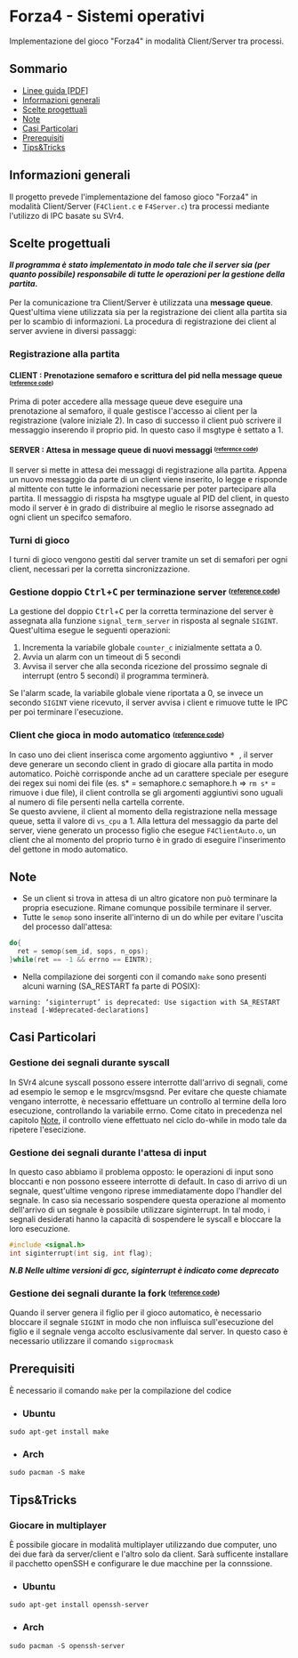 <!---VISIT MY REPO: https://github.com/Phil-Peret/ElaboratoSO-->
<!---VISIT MY REPO: https://github.com/Phil-Peret/ElaboratoSO-->
<!---VISIT MY REPO: https://github.com/Phil-Peret/ElaboratoSO-->
<!---VISIT MY REPO: https://github.com/Phil-Peret/ElaboratoSO-->
<!---VISIT MY REPO: https://github.com/Phil-Peret/ElaboratoSO-->

# Forza4 - Sistemi operativi
Implementazione del gioco "Forza4" in modalità Client/Server tra processi.

## Sommario
* [Linee guida [PDF]](Doc/2022-23ElaboratoSystemCall.pdf)
* [Informazioni generali](#informazioni-generali)
* [Scelte progettuali](#scelte-progettuali)
* [Note](#note)
* [Casi Particolari](#casi-particolari)
* [Prerequisiti](#prerequisiti)
* [Tips&Tricks](#tips&triks)

## Informazioni generali
Il progetto prevede l'implementazione del famoso gioco "Forza4" in modalità Client/Server (```F4Client.c``` e ```F4Server.c```) tra processi mediante l'utilizzo di IPC basate su SVr4.

## Scelte progettuali
***Il programma è stato implementato in modo tale che il server sia (per quanto possibile) responsabile di tutte le operazioni per la gestione della partita.***<br><br>
Per la comunicazione tra Client/Server è utilizzata una **message queue**. Quest'ultima viene utilizzata sia per la registrazione dei client alla partita sia per lo scambio di informazioni. La procedura di registrazione dei client al server avviene in diversi passaggi:
### Registrazione alla partita
#### CLIENT : Prenotazione semaforo e scrittura del pid nella message queue <sup><sub>([reference code](https://github.com/Phil-Peret/ElaboratoSO/blob/282d0486d7d26ec9cc370c797a327a997c0bfb91/F4Client.c#L228-L245))</sub></sup>
Prima di poter accedere alla message queue deve eseguire una prenotazione al semaforo, il quale gestisce l'accesso ai client per la registrazione (valore iniziale 2). In caso di successo il client può scrivere il messaggio inserendo il proprio pid. In questo caso il msgtype è settato a 1. 
#### SERVER : Attesa in message queue di nuovi messaggi <sup><sub>([reference code](https://github.com/Phil-Peret/ElaboratoSO/blob/282d0486d7d26ec9cc370c797a327a997c0bfb91/F4Server.c#L272-L301))</sub></sup>
Il server si mette in attesa dei messaggi di registrazione alla partita. Appena un nuovo messaggio da parte di un client viene inserito, lo legge e risponde al mittente con tutte le informazioni necessarie per poter partecipare alla partita. Il messaggio di rispsta ha msgtype uguale al PID del client, in questo modo il server è in grado di distribuire al meglio le risorse assegnado ad ogni client un specifco semaforo.
### Turni di gioco
I turni di gioco vengono gestiti dal server tramite un set di semafori per ogni client, necessari per la corretta sincronizzazione.

### Gestione doppio <kbd>Ctrl</kbd>+<kbd>C</kbd> per terminazione server <sup><sub>([reference code](https://github.com/Phil-Peret/ElaboratoSO/blob/282d0486d7d26ec9cc370c797a327a997c0bfb91/F4Server.c#L141-L185))</sub></sup>
La gestione del doppio <kbd>Ctrl</kbd>+<kbd>C</kbd> per la corretta terminazione del server è assegnata alla funzione ```signal_term_server``` in risposta al segnale ```SIGINT```. Quest'ultima esegue le seguenti operazioni:
1. Incrementa la variabile globale ```counter_c``` inizialmente settata a 0.  
2. Avvia un alarm con un timeout di 5 secondi 
3. Avvisa il server che alla seconda ricezione del prossimo segnale di interrupt (entro 5 secondi) il programma terminerà. 

Se l'alarm scade, la variabile globale viene riportata a 0, se invece un secondo ```SIGINT``` viene ricevuto, il server avvisa i client e rimuove tutte le IPC per poi terminare l'esecuzione.

### Client che gioca in modo automatico <sup><sub>([reference code](https://github.com/Phil-Peret/ElaboratoSO/blob/282d0486d7d26ec9cc370c797a327a997c0bfb91/F4Server.c#L278-L288))</sub></sup>
In caso uno dei client inserisca come argomento aggiuntivo <kbd> * </kbd>, il server deve generare un secondo client in grado di giocare alla partita in modo automatico. Poichè corrisponde anche ad un carattere speciale per esegure dei regex sui nomi dei file (es. s* = semaphore.c  semaphore.h => ```rm s*``` = rimuove i due file), il client controlla se gli argomenti aggiuntivi sono uguali al numero di file persenti nella cartella corrente. <br>
Se questo avviene, il client al momento della registrazione nella message queue, setta il valore di ```vs_cpu``` a 1. Alla lettura del messaggio da parte del server, viene generato un processo figlio che esegue  ```F4ClientAuto.o```, un client che al momento del proprio turno è in grado di eseguire l'inserimento del gettone in modo automatico.

## Note
* Se un client si trova in attesa di un altro gicatore non può terminare la propria esecuzione. Rimane comunque possibile terminare il server. 
* Tutte le ```semop``` sono inserite all'interno di un do while per evitare l'uscita del processo dall'attesa:
```c
do{
  ret = semop(sem_id, sops, n_ops);
}while(ret == -1 && errno == EINTR);
```
* Nella compilazione dei sorgenti con il comando ```make``` sono presenti alcuni warning (SA_RESTART fa parte di POSIX):
```
warning: ‘siginterrupt’ is deprecated: Use sigaction with SA_RESTART instead [-Wdeprecated-declarations]
```
## Casi Particolari
### Gestione dei segnali durante syscall
In SVr4 alcune syscall possono essere interrotte dall'arrivo di segnali, come ad esempio le semop e le msgrcv/msgsnd. Per evitare che queste chiamate vengano interrotte, è necessario effettuare un controllo al termine della loro esecuzione, controllando la variabile errno.
Come citato in precedenza nel capitolo [Note](#note), il controllo viene effettuato nel ciclo do-while in modo tale da ripetere l'esecizione.

### Gestione dei segnali durante l'attesa di input
In questo caso abbiamo il problema opposto: le operazioni di input sono bloccanti e non possono esseere interrotte di default. In caso di arrivo di un segnale, quest'ultime vengono riprese immediatamente dopo l'handler del segnale. In caso sia necessario sospendere questa operazione al momento dell'arrivo di un segnale è possibile utilizzare siginterrupt. In tal modo, i segnali desiderati hanno la capacità di sospendere le syscall e bloccare la loro esecuzione.
```c
#include <signal.h>
int siginterrupt(int sig, int flag);
```
***N.B Nelle ultime versioni di gcc, siginterrupt è indicato come deprecato***

### Gestione dei segnali durante la fork <sup><sub>([reference code](https://github.com/Phil-Peret/ElaboratoSO/blob/282d0486d7d26ec9cc370c797a327a997c0bfb91/F4Server.c#L281-L284))</sub></sup>
Quando il server genera il figlio per il gioco automatico, è necessario bloccare il segnale ```SIGINT``` in modo che non influisca sull'esecuzione del figlio e il segnale venga accolto esclusivamente dal server. In questo caso è necessario utilizzare il comando ```sigprocmask```
## Prerequisiti
È necessario il comando ```make``` per la compilazione del codice
* ### Ubuntu
```
sudo apt-get install make
```
* ### Arch
```
sudo pacman -S make
```

## Tips&Tricks
### Giocare in multiplayer
È possibile giocare in modalità multiplayer utilizzando due computer, uno dei due farà da server/client e l'altro solo da client. Sarà sufficente installare il pacchetto openSSH e configurare le due macchine per la connssione.

* ### Ubuntu
```
sudo apt-get install openssh-server
```
* ### Arch
```
sudo pacman -S openssh-server
```


